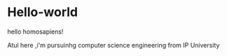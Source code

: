 # Hello-world

hello homosapiens!

Atul here ,i'm pursuinhg computer science engineering from IP University
